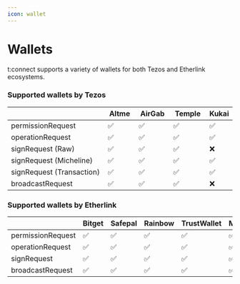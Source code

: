 ```yaml
---
icon: wallet
---
```


# Wallets

t:connect supports a variety of wallets for both Tezos and Etherlink ecosystems.

### Supported wallets by Tezos

<table><thead><tr><th width="408"></th><th width="80">Altme</th><th width="88">AirGab</th><th width="92">Temple</th><th>Kukai</th></tr></thead><tbody><tr><td>permissionRequest</td><td>✅</td><td>✅</td><td>✅</td><td>✅</td></tr><tr><td>operationRequest</td><td>✅</td><td>✅</td><td>✅</td><td>✅</td></tr><tr><td>signRequest (Raw)</td><td>✅</td><td>✅</td><td>✅</td><td>❌</td></tr><tr><td>signRequest (Micheline)</td><td>✅</td><td>✅</td><td>✅</td><td>✅</td></tr><tr><td>signRequest (Transaction)</td><td>✅</td><td>✅</td><td>✅</td><td>✅</td></tr><tr><td>broadcastRequest</td><td>✅</td><td>✅</td><td>✅</td><td>❌</td></tr></tbody></table>

### Supported wallets by Etherlink

<table><thead><tr><th width="179"></th><th width="104">Bitget</th><th width="106">Safepal</th><th width="120">Rainbow</th><th width="121">TrustWallet</th><th>MetaMask</th></tr></thead><tbody><tr><td>permissionRequest</td><td>✅</td><td>✅</td><td>✅</td><td>✅</td><td>✅</td></tr><tr><td>operationRequest</td><td>✅</td><td>✅</td><td>✅</td><td>✅</td><td>✅</td></tr><tr><td>signRequest</td><td>✅</td><td>✅</td><td>✅</td><td>✅</td><td>✅</td></tr><tr><td>broadcastRequest</td><td>✅</td><td>✅</td><td>✅</td><td>✅</td><td>✅</td></tr></tbody></table>

